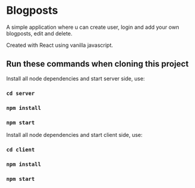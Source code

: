 # Blogposts

A simple application where u can create user, login and
add your own blogposts, edit and delete.

Created with React using vanilla javascript.

## Run these commands when cloning this project

Install all node dependencies and start server side, use:
### `cd server`

### `npm install`
### `npm start`

Install all node dependencies and start client side, use:

### `cd client`

### `npm install`
### `npm start`

